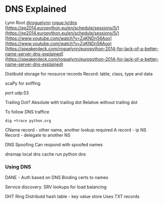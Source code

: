 DNS Explained
=============
Lynn Root
[@roguelynn](https://twitter.com/roguelynn)
[rogue.ly/dns](rogue.ly/dns)
[https://ep2014.europython.eu/en/schedule/sessions/5/](https://ep2014.europython.eu/en/schedule/sessions/5/)
[https://www.youtube.com/watch?v=ZqKNDn56Aoo](https://www.youtube.com/watch?v=ZqKNDn56Aoo)
[https://speakerdeck.com/roguelynn/europython-2014-for-lack-of-a-better-name-server-dns-explained](https://speakerdeck.com/roguelynn/europython-2014-for-lack-of-a-better-name-server-dns-explained)

Distibutd storage for reosurce records
Record: lable, class, type and data

scaPy for sniffing

port udp:53

Trailing Dot?
Absolute with trailing dot
Relative without trailing dot

To follow DNS traffice

    dig +trace python.org

CName record - other name, another lookup required
A record - ip
NS Record - delegate to another NS

DNS Spoofing
Can respond with spoofed names


dnsmap
local dns cache
run python dns

### Using DNS
DANE - Auth based on DNS
Binding certs to names

Service discovery.
SRV lookups for load balancing

DHT Ring
Distributd hash table - key value store
Uses TXT records
